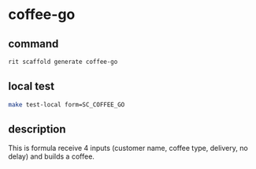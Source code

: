 # coffee-go

## command

```bash
rit scaffold generate coffee-go
```

## local test

```bash
make test-local form=SC_COFFEE_GO
```

## description

This is formula receive 4 inputs (customer name, coffee type, delivery,
no delay) and builds a coffee.
